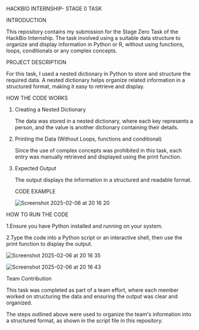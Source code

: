 HACKBIO INTERNSHIP- STAGE 0 TASK


INTRODUCTION

This repository contains my submission for the Stage Zero Task of the HackBio Internship.
The task involved using a suitable data structure to organize and display information in Python or R, without using functions, loops, conditionals or any complex concepts.


PROJECT DESCRIPTION

For this task, I used a nested dictionary in Python to store and structure the required data. 
A nested dictionary helps organize related information in a structured format, making it easy to retrieve and display.

HOW THE CODE WORKS

1. Creating a Nested Dictionary

    The data was stored in a nested dictionary, where each key represents a person, and the value is another dictionary containing their details.

2. Printing the Data (Without Loops, functions and conditional)

    Since the use of complex concepts was prohibited in this task, each entry was manually retrieved and displayed using the print function.

3. Expected Output

    The output displays the information in a structured and readable format.

   CODE EXAMPLE

   
   ![Screenshot 2025-02-06 at 20 16 20](https://github.com/user-attachments/assets/f223cb76-f900-46e0-81f1-ed5c4805a8f3)


HOW TO RUN THE CODE


1.Ensure you have Python installed and running on your system.


2.Type the code into a Python script or an interactive shell, then use the print function to display the output.

![Screenshot 2025-02-06 at 20 16 35](https://github.com/user-attachments/assets/10465fa3-3e7c-45d9-8a7d-3cae66f05bed)


![Screenshot 2025-02-06 at 20 16 43](https://github.com/user-attachments/assets/31f89ccb-4f93-480e-8f80-7fe8fab411a9)


Team Contribution

This task was completed as part of a team effort, where each member worked on structuring the data and ensuring the output was clear and organized.

The steps outlined above were used to organize the team's information into a structured format, as shown in the script file in this repository.
